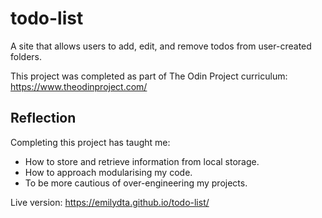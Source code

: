 # todo-list

A site that allows users to add, edit, and remove todos from user-created folders.

This project was completed as part of The Odin Project curriculum: https://www.theodinproject.com/

<h2>Reflection</h2>

Completing this project has taught me:

  - How to store and retrieve information from local storage.
  - How to approach modularising my code.
  - To be more cautious of over-engineering my projects.
  

Live version: https://emilydta.github.io/todo-list/